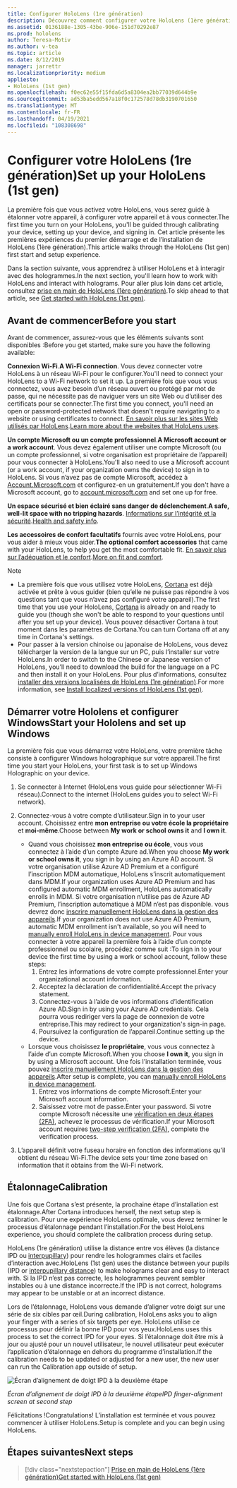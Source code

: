 ```yaml
---
title: Configurer HoloLens (1re génération)
description: Découvrez comment configurer votre HoloLens (1ère génération) pour la première fois sur Wi-Fi réseau à l’aide d’un compte Microsoft (MSA) ou Azure Active Directory (AAD).
ms.assetid: 0136188e-1305-43be-906e-151d70292e87
ms.prod: hololens
author: Teresa-Motiv
ms.author: v-tea
ms.topic: article
ms.date: 8/12/2019
manager: jarrettr
ms.localizationpriority: medium
appliesto:
- HoloLens (1st gen)
ms.openlocfilehash: f0ec62e55f15fda6d5a8304ea2bb77039d644b9e
ms.sourcegitcommit: ad53ba5edd567a18f0c172578d78db3190701650
ms.translationtype: MT
ms.contentlocale: fr-FR
ms.lasthandoff: 04/19/2021
ms.locfileid: "108308698"
---
```

# <a name="set-up-your-hololens-1st-gen"></a><span data-ttu-id="831c7-103">Configurer votre HoloLens (1re génération)</span><span class="sxs-lookup"><span data-stu-id="831c7-103">Set up your HoloLens (1st gen)</span></span>

<span data-ttu-id="831c7-104">La première fois que vous activez votre HoloLens, vous serez guidé à étalonner votre appareil, à configurer votre appareil et à vous connecter.</span><span class="sxs-lookup"><span data-stu-id="831c7-104">The first time you turn on your HoloLens, you'll be guided through calibrating your device, setting up your device, and signing in.</span></span>  <span data-ttu-id="831c7-105">Cet article présente les premières expériences du premier démarrage et de l’installation de HoloLens (1ère génération).</span><span class="sxs-lookup"><span data-stu-id="831c7-105">This article walks through the HoloLens (1st gen) first start and setup experience.</span></span>

<span data-ttu-id="831c7-106">Dans la section suivante, vous apprendrez à utiliser HoloLens et à interagir avec des hologrammes.</span><span class="sxs-lookup"><span data-stu-id="831c7-106">In the next section, you'll learn how to work with HoloLens and interact with holograms.</span></span> <span data-ttu-id="831c7-107">Pour aller plus loin dans cet article, consultez [prise en main de HoloLens (1ère génération)](hololens1-basic-usage.md).</span><span class="sxs-lookup"><span data-stu-id="831c7-107">To skip ahead to that article, see [Get started with HoloLens (1st gen)](hololens1-basic-usage.md).</span></span>

## <a name="before-you-start"></a><span data-ttu-id="831c7-108">Avant de commencer</span><span class="sxs-lookup"><span data-stu-id="831c7-108">Before you start</span></span>

<span data-ttu-id="831c7-109">Avant de commencer, assurez-vous que les éléments suivants sont disponibles :</span><span class="sxs-lookup"><span data-stu-id="831c7-109">Before you get started, make sure you have the following available:</span></span>

<span data-ttu-id="831c7-110">**Connexion Wi-Fi**.</span><span class="sxs-lookup"><span data-stu-id="831c7-110">**A Wi-Fi connection**.</span></span> <span data-ttu-id="831c7-111">Vous devez connecter votre HoloLens à un réseau Wi-Fi pour le configurer.</span><span class="sxs-lookup"><span data-stu-id="831c7-111">You'll need to connect your HoloLens to a Wi-Fi network to set it up.</span></span> <span data-ttu-id="831c7-112">La première fois que vous vous connectez, vous avez besoin d’un réseau ouvert ou protégé par mot de passe, qui ne nécessite pas de naviguer vers un site Web ou d’utiliser des certificats pour se connecter.</span><span class="sxs-lookup"><span data-stu-id="831c7-112">The first time you connect, you'll need an open or password-protected network that doesn't require navigating to a website or using certificates to connect.</span></span> <span data-ttu-id="831c7-113">[En savoir plus sur les sites Web utilisés par HoloLens](hololens-offline.md).</span><span class="sxs-lookup"><span data-stu-id="831c7-113">[Learn more about the websites that HoloLens uses](hololens-offline.md).</span></span>

<span data-ttu-id="831c7-114">**Un compte Microsoft ou un compte professionnel**.</span><span class="sxs-lookup"><span data-stu-id="831c7-114">**A Microsoft account or a work account**.</span></span> <span data-ttu-id="831c7-115">Vous devez également utiliser une compte Microsoft (ou un compte professionnel, si votre organisation est propriétaire de l’appareil) pour vous connecter à HoloLens.</span><span class="sxs-lookup"><span data-stu-id="831c7-115">You'll also need to use a Microsoft account (or a work account, if your organization owns the device) to sign in to HoloLens.</span></span> <span data-ttu-id="831c7-116">Si vous n’avez pas de compte Microsoft, accédez à [Account.Microsoft.com](https://account.microsoft.com) et configurez-en un gratuitement.</span><span class="sxs-lookup"><span data-stu-id="831c7-116">If you don't have a Microsoft account, go to [account.microsoft.com](https://account.microsoft.com) and set one up for free.</span></span>

<span data-ttu-id="831c7-117">**Un espace sécurisé et bien éclairé sans danger de déclenchement**.</span><span class="sxs-lookup"><span data-stu-id="831c7-117">**A safe, well-lit space with no tripping hazards**.</span></span> <span data-ttu-id="831c7-118">[Informations sur l’intégrité et la sécurité](https://go.microsoft.com/fwlink/p/?LinkId=746661).</span><span class="sxs-lookup"><span data-stu-id="831c7-118">[Health and safety info](https://go.microsoft.com/fwlink/p/?LinkId=746661).</span></span>

<span data-ttu-id="831c7-119">**Les accessoires de confort facultatifs** fournis avec votre HoloLens, pour vous aider à mieux vous aider.</span><span class="sxs-lookup"><span data-stu-id="831c7-119">**The optional comfort accessories** that came with your HoloLens, to help you get the most comfortable fit.</span></span> <span data-ttu-id="831c7-120">[En savoir plus sur l’adéquation et le confort](https://support.microsoft.com/help/12632/hololens-fit-your-hololens).</span><span class="sxs-lookup"><span data-stu-id="831c7-120">[More on fit and comfort](https://support.microsoft.com/help/12632/hololens-fit-your-hololens).</span></span>

> [!NOTE]
>  
> - <span data-ttu-id="831c7-121">La première fois que vous utilisez votre HoloLens, [Cortana](hololens-cortana.md) est déjà activée et prête à vous guider (bien qu’elle ne puisse pas répondre à vos questions tant que vous n’avez pas configuré votre appareil).</span><span class="sxs-lookup"><span data-stu-id="831c7-121">The first time that you use your HoloLens, [Cortana](hololens-cortana.md) is already on and ready to guide you (though she won't be able to respond to your questions until after you set up your device).</span></span> <span data-ttu-id="831c7-122">Vous pouvez désactiver Cortana à tout moment dans les paramètres de Cortana.</span><span class="sxs-lookup"><span data-stu-id="831c7-122">You can turn Cortana off at any time in Cortana's settings.</span></span>
> - <span data-ttu-id="831c7-123">Pour passer à la version chinoise ou japonaise de HoloLens, vous devez télécharger la version de la langue sur un PC, puis l’installer sur votre HoloLens.</span><span class="sxs-lookup"><span data-stu-id="831c7-123">In order to switch to the Chinese or Japanese version of HoloLens, you’ll need to download the build for the language on a PC and then install it on your HoloLens.</span></span> <span data-ttu-id="831c7-124">Pour plus d’informations, consultez [installer des versions localisées de HoloLens (1re génération)](hololens1-install-localized.md).</span><span class="sxs-lookup"><span data-stu-id="831c7-124">For more information, see [Install localized versions of HoloLens (1st gen)](hololens1-install-localized.md).</span></span>

## <a name="start-your-hololens-and-set-up-windows"></a><span data-ttu-id="831c7-125">Démarrer votre Hololens et configurer Windows</span><span class="sxs-lookup"><span data-stu-id="831c7-125">Start your Hololens and set up Windows</span></span>

<span data-ttu-id="831c7-126">La première fois que vous démarrez votre HoloLens, votre première tâche consiste à configurer Windows holographique sur votre appareil.</span><span class="sxs-lookup"><span data-stu-id="831c7-126">The first time you start your HoloLens, your first task is to set up Windows Holographic on your device.</span></span>

1. <span data-ttu-id="831c7-127">Se connecter à Internet (HoloLens vous guide pour sélectionner Wi-Fi réseau).</span><span class="sxs-lookup"><span data-stu-id="831c7-127">Connect to the internet (HoloLens guides you to select Wi-Fi network).</span></span>

1. <span data-ttu-id="831c7-128">Connectez-vous à votre compte d’utilisateur.</span><span class="sxs-lookup"><span data-stu-id="831c7-128">Sign in to your user account.</span></span> <span data-ttu-id="831c7-129">Choisissez entre **mon entreprise ou votre école la propriétaire** et **moi-même**.</span><span class="sxs-lookup"><span data-stu-id="831c7-129">Choose between **My work or school owns it** and **I own it**.</span></span>
    - <span data-ttu-id="831c7-130">Quand vous choisissez **mon entreprise ou école**, vous vous connectez à l’aide d’un compte Azure ad.</span><span class="sxs-lookup"><span data-stu-id="831c7-130">When you choose **My work or school owns it**, you sign in by using an Azure AD account.</span></span> <span data-ttu-id="831c7-131">Si votre organisation utilise Azure AD Premium et a configuré l’inscription MDM automatique, HoloLens s’inscrit automatiquement dans MDM.</span><span class="sxs-lookup"><span data-stu-id="831c7-131">If your organization uses Azure AD Premium and has configured automatic MDM enrollment, HoloLens automatically enrolls in MDM.</span></span> <span data-ttu-id="831c7-132">Si votre organisation n’utilise pas de Azure AD Premium, l’inscription automatique à MDM n’est pas disponible. vous devrez donc [inscrire manuellement HoloLens dans la gestion des appareils](hololens-enroll-mdm.md#different-ways-to-enroll).</span><span class="sxs-lookup"><span data-stu-id="831c7-132">If your organization does not use Azure AD Premium, automatic MDM enrollment isn't available, so you will need to [manually enroll HoloLens in device management](hololens-enroll-mdm.md#different-ways-to-enroll).</span></span> <span data-ttu-id="831c7-133">Pour vous connecter à votre appareil la première fois à l’aide d’un compte professionnel ou scolaire, procédez comme suit :</span><span class="sxs-lookup"><span data-stu-id="831c7-133">To sign in to your device the first time by using a work or school account, follow these steps:</span></span>
        1. <span data-ttu-id="831c7-134">Entrez les informations de votre compte professionnel.</span><span class="sxs-lookup"><span data-stu-id="831c7-134">Enter your organizational account information.</span></span>
        1. <span data-ttu-id="831c7-135">Acceptez la déclaration de confidentialité.</span><span class="sxs-lookup"><span data-stu-id="831c7-135">Accept the privacy statement.</span></span>
        1. <span data-ttu-id="831c7-136">Connectez-vous à l’aide de vos informations d’identification Azure AD.</span><span class="sxs-lookup"><span data-stu-id="831c7-136">Sign in by using your Azure AD credentials.</span></span> <span data-ttu-id="831c7-137">Cela pourra vous rediriger vers la page de connexion de votre entreprise.</span><span class="sxs-lookup"><span data-stu-id="831c7-137">This may redirect to your organization's sign-in page.</span></span>
        1. <span data-ttu-id="831c7-138">Poursuivez la configuration de l’appareil.</span><span class="sxs-lookup"><span data-stu-id="831c7-138">Continue setting up the device.</span></span>
    - <span data-ttu-id="831c7-139">Lorsque vous choisissez **le propriétaire**, vous vous connectez à l’aide d’un compte Microsoft.</span><span class="sxs-lookup"><span data-stu-id="831c7-139">When you choose **I own it**, you sign in by using a Microsoft account.</span></span> <span data-ttu-id="831c7-140">Une fois l’installation terminée, vous pouvez [inscrire manuellement HoloLens dans la gestion des appareils](hololens-enroll-mdm.md#different-ways-to-enroll).</span><span class="sxs-lookup"><span data-stu-id="831c7-140">After setup is complete, you can [manually enroll HoloLens in device management](hololens-enroll-mdm.md#different-ways-to-enroll).</span></span>
        1. <span data-ttu-id="831c7-141">Entrez vos informations de compte Microsoft.</span><span class="sxs-lookup"><span data-stu-id="831c7-141">Enter your Microsoft account information.</span></span>
        1. <span data-ttu-id="831c7-142">Saisissez votre mot de passe.</span><span class="sxs-lookup"><span data-stu-id="831c7-142">Enter your password.</span></span> <span data-ttu-id="831c7-143">Si votre compte Microsoft nécessite une [vérification en deux étapes (2FA)](https://blogs.technet.microsoft.com/microsoft_blog/2013/04/17/microsoft-account-gets-more-secure/), achevez le processus de vérification.</span><span class="sxs-lookup"><span data-stu-id="831c7-143">If your Microsoft account requires [two-step verification (2FA)](https://blogs.technet.microsoft.com/microsoft_blog/2013/04/17/microsoft-account-gets-more-secure/), complete the verification process.</span></span>

1. <span data-ttu-id="831c7-144">L’appareil définit votre fuseau horaire en fonction des informations qu’il obtient du réseau Wi-Fi.</span><span class="sxs-lookup"><span data-stu-id="831c7-144">The device sets your time zone based on information that it obtains from the Wi-Fi network.</span></span>

## <a name="calibration"></a><span data-ttu-id="831c7-145">Étalonnage</span><span class="sxs-lookup"><span data-stu-id="831c7-145">Calibration</span></span>

<span data-ttu-id="831c7-146">Une fois que Cortana s’est présente, la prochaine étape d’installation est étalonnage.</span><span class="sxs-lookup"><span data-stu-id="831c7-146">After Cortana introduces herself, the next setup step is calibration.</span></span> <span data-ttu-id="831c7-147">Pour une expérience HoloLens optimale, vous devez terminer le processus d’étalonnage pendant l’installation.</span><span class="sxs-lookup"><span data-stu-id="831c7-147">For the best HoloLens experience, you should complete the calibration process during setup.</span></span>

<span data-ttu-id="831c7-148">HoloLens (1re génération) utilise la distance entre vos élèves (la distance IPD ou [interpupillary](https://en.wikipedia.org/wiki/Interpupillary_distance)) pour rendre les hologrammes clairs et faciles d’interaction avec.</span><span class="sxs-lookup"><span data-stu-id="831c7-148">HoloLens (1st gen) uses the distance between your pupils (IPD or [interpupillary distance](https://en.wikipedia.org/wiki/Interpupillary_distance)) to make holograms clear and easy to interact with.</span></span> <span data-ttu-id="831c7-149">Si la IPD n’est pas correcte, les hologrammes peuvent sembler instables ou à une distance incorrecte.</span><span class="sxs-lookup"><span data-stu-id="831c7-149">If the IPD is not correct, holograms may appear to be unstable or at an incorrect distance.</span></span>

<span data-ttu-id="831c7-150">Lors de l’étalonnage, HoloLens vous demande d’aligner votre doigt sur une série de six cibles par œil.</span><span class="sxs-lookup"><span data-stu-id="831c7-150">During calibration, HoloLens asks you to align your finger with a series of six targets per eye.</span></span> <span data-ttu-id="831c7-151">HoloLens utilise ce processus pour définir la bonne IPD pour vos yeux.</span><span class="sxs-lookup"><span data-stu-id="831c7-151">HoloLens uses this process to set the correct IPD for your eyes.</span></span> <span data-ttu-id="831c7-152">Si l’étalonnage doit être mis à jour ou ajusté pour un nouvel utilisateur, le nouvel utilisateur peut exécuter l’application d’étalonnage en dehors du programme d’installation.</span><span class="sxs-lookup"><span data-stu-id="831c7-152">If the calibration needs to be updated or adjusted for a new user, the new user can run the Calibration app  outside of setup.</span></span>

![Écran d’alignement de doigt IPD à la deuxième étape](./images/ipd-finger-alignment-300px.jpg)

<span data-ttu-id="831c7-154">*Écran d’alignement de doigt IPD à la deuxième étape*</span><span class="sxs-lookup"><span data-stu-id="831c7-154">*IPD finger-alignment screen at second step*</span></span>

<span data-ttu-id="831c7-155">Félicitations !</span><span class="sxs-lookup"><span data-stu-id="831c7-155">Congratulations!</span></span> <span data-ttu-id="831c7-156">L’installation est terminée et vous pouvez commencer à utiliser HoloLens.</span><span class="sxs-lookup"><span data-stu-id="831c7-156">Setup is complete and you can begin using HoloLens.</span></span>

## <a name="next-steps"></a><span data-ttu-id="831c7-157">Étapes suivantes</span><span class="sxs-lookup"><span data-stu-id="831c7-157">Next steps</span></span>

> [!div class="nextstepaction"]
> [<span data-ttu-id="831c7-158">Prise en main de HoloLens (1ère génération)</span><span class="sxs-lookup"><span data-stu-id="831c7-158">Get started with HoloLens (1st gen)</span></span>](hololens1-basic-usage.md)
